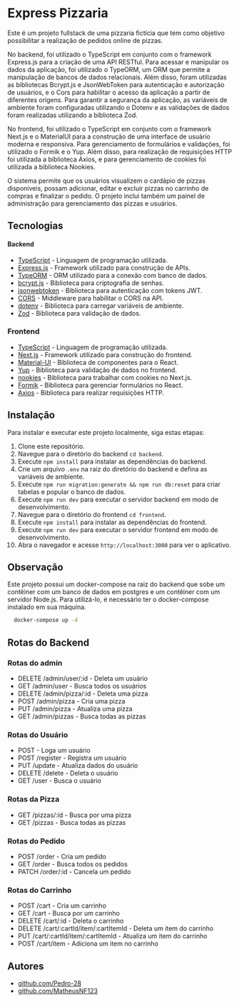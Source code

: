 # Express Pizzaria

Este é um projeto fullstack de uma pizzaria fictícia que tem como objetivo possibilitar a realização de pedidos online de pizzas.

No backend, foi utilizado o TypeScript em conjunto com o framework Express.js para a criação de uma API RESTful. Para acessar e manipular os dados da aplicação, foi utilizado o TypeORM, um ORM que permite a manipulação de bancos de dados relacionais. Além disso, foram utilizadas as bibliotecas Bcrypt.js e JsonWebToken para autenticação e autorização de usuários, e o Cors para habilitar o acesso da aplicação a partir de diferentes origens. Para garantir a segurança da aplicação, as variáveis de ambiente foram configuradas utilizando o Dotenv e as validações de dados foram realizadas utilizando a biblioteca Zod.

No frontend, foi utilizado o TypeScript em conjunto com o framework Next.js e o MaterialUI para a construção de uma interface de usuário moderna e responsiva. Para gerenciamento de formulários e validações, foi utilizado o Formik e o Yup. Além disso, para realização de requisições HTTP foi utilizada a biblioteca Axios, e para gerenciamento de cookies foi utilizada a biblioteca Nookies.

O sistema permite que os usuários visualizem o cardápio de pizzas disponíveis, possam adicionar, editar e excluir pizzas no carrinho de compras e finalizar o pedido. O projeto inclui também um painel de administração para gerenciamento das pizzas e usuários.

## Tecnologias

#### Backend

- [TypeScript](https://www.typescriptlang.org/) - Linguagem de programação utilizada.
- [Express.js](https://expressjs.com/pt-br/) - Framework utilizado para construção de APIs.
- [TypeORM](https://typeorm.io/) - ORM utilizado para a conexão com banco de dados.
- [bcrypt.js](https://github.com/dcodeIO/bcrypt.js) - Biblioteca para criptografia de senhas.
- [jsonwebtoken](https://github.com/auth0/node-jsonwebtoken) - Biblioteca para autenticação com tokens JWT.
- [CORS](https://github.com/expressjs/cors) - Middleware para habilitar o CORS na API.
- [dotenv](https://github.com/motdotla/dotenv) - Biblioteca para carregar variáveis de ambiente.
- [Zod](https://github.com/colinhacks/zod) - Biblioteca para validação de dados.

### Frontend

- [TypeScript](https://www.typescriptlang.org/) - Linguagem de programação utilizada.
- [Next.js](https://nextjs.org/) - Framework utilizado para construção do frontend.
- [Material-UI](https://material-ui.com/) - Biblioteca de componentes para o React.
- [Yup](https://github.com/jquense/yup) - Biblioteca para validação de dados no frontend.
- [nookies](https://github.com/maticzav/nookies) - Biblioteca para trabalhar com cookies no Next.js.
- [Formik](https://formik.org/) - Biblioteca para gerenciar formulários no React.
- [Axios](https://axios-http.com/) - Biblioteca para realizar requisições HTTP.

## Instalação

Para instalar e executar este projeto localmente, siga estas etapas:

1. Clone este repositório.
2. Navegue para o diretório do backend `cd backend`.
3. Execute `npm install` para instalar as dependências do backend.
4. Crie um arquivo `.env` na raiz do diretório do backend e defina as variáveis de ambiente.
5. Execute `npm run migration:generate && npm run db:reset` para criar tabelas e popular o banco de dados.
6. Execute `npm run dev` para executar o servidor backend em modo de desenvolvimento.
7. Navegue para o diretório do frontend `cd frontend`.
8. Execute `npm install` para instalar as dependências do frontend.
9. Execute `npm run dev` para executar o servidor frontend em modo de desenvolvimento.
10. Abra o navegador e acesse `http://localhost:3000` para ver o aplicativo.

## Observação

Este projeto possui um docker-compose na raiz do backend que sobe um contêiner com um banco de dados em postgres e um contêiner com um servidor Node.js. Para utilizá-lo, é necessário ter o docker-compose instalado em sua máquina.

```bash
  docker-compose up -d
```

## Rotas do Backend

### Rotas do admin

- DELETE /admin/user/:id - Deleta um usuário
- GET /admin/user - Busca todos os usuários
- DELETE /admin/pizza/:id - Deleta uma pizza
- POST /admin/pizza - Cria uma pizza
- PUT /admin/pizza - Atualiza uma pizza
- GET /admin/pizzas - Busca todas as pizzas

### Rotas do Usuário

- POST - Loga um usuário
- POST /register - Registra um usuário
- PUT /update - Atualiza dados do usuário
- DELETE /delete - Deleta o usuário
- GET /user - Busca o usuário

### Rotas da Pizza

- GET /pizzas/:id - Busca por uma pizza
- GET /pizzas - Busca todas as pizzas

### Rotas do Pedido

- POST /order - Cria um pedido
- GET /order - Busca todos os pedidos
- PATCH /order/:id - Cancela um pedido

### Rotas do Carrinho

- POST /cart - Cria um carrinho
- GET /cart - Busca por um carrinho
- DELETE /cart/:id - Deleta o carrinho
- DELETE /cart/:cartId/item/:cartItemId - Deleta um item do carrinho
- PUT /cart/:cartId/item/:cartItemId - Atualiza um item do carrinho
- POST /cart/item - Adiciona um item no carrinho

## Autores

- [github.com/Pedro-28](https://github.com/Pedro-28)
- [github.com/MatheusNF123](https://github.com/MatheusNF123)
